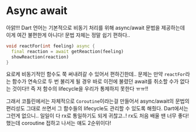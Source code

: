 # Async await

아앍!!! Dart 언어는 기본적으로 비동기 처리를 위해 async/await 문법을 제공하는데 이게 여간 불편한게 아니다!
문법 자체는 정말 쉽기 편하다..

```dart
void reactFor(int feeling) async {
  final reaction = await getReaction(feeling)
  showReaction(reaction)
}
```

요로케 비동기적인 함수도 쭉 써내려갈 수 있어서 편하긴한데.. 문제는 만약 ```reactFor```라는 함수가 연속으로 두 번 불리게 될 경우
바로 이전에 불렸던 await를 취소할 수가 없다는 것이다!! 즉 저 함수의 lifecycle을 우리가 통제하지 못한다 ㅠㅠ!!

그래서 코틀린에서는 자체적으로 ```Coroutine```이라는걸 만들어서 async/await의 문법의 편리성도 그대로 쓰면서 그 함수들의 lifecycle도 관리할 수 있도록 해줬다.
Dart에서는 그런게 없으니.. 일일이 다 rx로 통일하기도 되게 귀찮고..! rx도 처음 배울 땐 너무 좋다! 했는데 coroutine 접하고 나서는 얘도 2순위이다!
